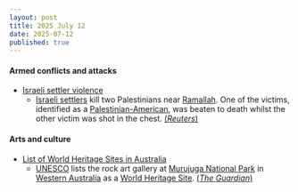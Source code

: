 ```yaml
---
layout: post
title: 2025 July 12
date: 2025-07-12
published: true
---
```



#### Armed conflicts and attacks

* [Israeli settler violence](https://en.wikipedia.org/wiki/Israeli_settler_violence "Israeli settler violence")
  * [Israeli settlers](https://en.wikipedia.org/wiki/Israeli_settlers "Israeli settlers") kill two Palestinians near [Ramallah](https://en.wikipedia.org/wiki/Ramallah "Ramallah"). One of the victims, identified as a [Palestinian-American](https://en.wikipedia.org/wiki/Palestinian_Americans "Palestinian Americans"), was beaten to death whilst the other victim was shot in the chest. [(*Reuters*)](https://www.reuters.com/world/middle-east/us-aware-reported-death-american-after-beating-by-israeli-settlers-2025-07-12/)

#### Arts and culture

* [List of World Heritage Sites in Australia](https://en.wikipedia.org/wiki/List_of_World_Heritage_Sites_in_Australia "List of World Heritage Sites in Australia")
  * [UNESCO](https://en.wikipedia.org/wiki/UNESCO "UNESCO") lists the rock art gallery at [Murujuga National Park](https://en.wikipedia.org/wiki/Murujuga_National_Park "Murujuga National Park") in [Western Australia](https://en.wikipedia.org/wiki/Western_Australia "Western Australia") as a [World Heritage Site](https://en.wikipedia.org/wiki/World_Heritage_Site "World Heritage Site"). [(*The Guardian*)](https://www.theguardian.com/australia-news/2025/jul/11/wa-murujuga-rock-art-placed-on-unesco-world-heritage-list)
